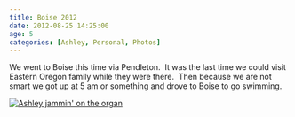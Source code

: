 ```yaml
---
title: Boise 2012
date: 2012-08-25 14:25:00
age: 5
categories: [Ashley, Personal, Photos]
---
```

We went to Boise this time via Pendleton.  It was the last time we could visit Eastern Oregon family while they were there.  Then because we are not smart we got up at 5 am or something and drove to Boise to go swimming.

[<img src="https://lh3.googleusercontent.com/0WQ8HuS6dReALyuzbcXHdE2oExBHuvagBoaLTXB6I5NOjvkiZ4dgZeX9eJOMoCpolN1sKoJl4e_m2BQUrDnNVPHkZ8jMMn_7-ILSYhC4JwWcMm-7mxlefCQUj9-2yrsEHnRcYp0dPvRcibQ2dq8_V8K4o3UiJSrF4kbDkeB08g3M0CQx_v7pUoBJGC1oeaxVWR9mB8fAgQuhJ1VwvDgfa6ThIM9SWroagMGi3PDu5ebc0mLCv7ZijeepSpkBhm7OMBWSH9KhQXJdW9q2NoVmTSxSmpmsewmsPfNBC2Y0DgFrtPDhVZRtF81VRPmDvKSdwPhWyx8mLrfO1DQot9fajj6K9EE9kbfW52JcWN1qcKDo1JtQuyokbfx8xaUkX3btNY_KR0_8n2c0Tzx-H_p3WewzaDyzEosWjsdnZDkn0XUnkNZ5x7zZOUp2a67z2LBhvIpFBnZNuR6qBIyS9msrbsZY8xuBJF6r7IbDc2PH80mhAco2aqoasM58Dld1QpDW3Xf_gxwrtMS2XptgT3V9TGbIG91usKBY4yokkLI1Xh1-1VWzcv4LI003gm3uumVTx4z4I8ylH_IVpCSNCDPawpuSZCfl4Yo8YFgbsdXYdKJOl0LMg6-rotiHMO9qMN7lgrrxIdLC-nFt5wqEU_482J8F=w1700-h1272-no" alt="Ashley jammin' on the organ" class="wyseguys-album"/>](https://photos.google.com/album/AF1QipMIORJiFkxErdiOzOMJOkf72ajHv_0AJWlHBGmM)
